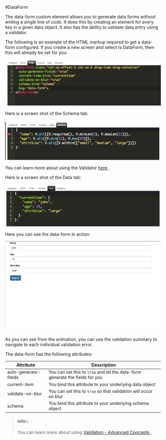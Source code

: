 #DataForm

The data-form custom element allows you to generate data forms without writing a single line of code. It does this by creating an element for every key in a given data object. It also has the ability to validate data entry using a validator.

The following is an example of the HTML markup required to get a data-form configured. If you create a new screen and select Is DataForm, then this will already be set for you:

![DataFrom HTML](../../assets/images/data-form-html.png)

Here is a screen shot of the Schema tab:

![DataFrom Schema](../../assets/images/designer-schema.png)

You can learn more about using the Validator [ here ](../validation/key-concepts.md).

Here is a screen shot of the Data tab:

![DataFrom Data](../../assets/images/designer-data.png)

Here you can see the data-form in action:

![DataFrom](../../assets/images/data-form.gif)

As you can see from the animation, you can use the validation summary to navigate to each individual validation error.

The data-form has the following attributes:

Attribute | Description
--------- | -----------
auto-generate-fields | You can set this to `true` and let the data-form generate the fields for you
current-item | You bind this attribute to your underlying data object
validate-on-blur | You can set this to `true` so that validation will occur on blur
schema | You bind this attribute to your underlying schema object


> #### info::
> You can learn more about using [ Validation - Advanced Concepts ](../validation/readme.md).
